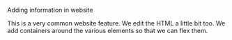 Adding information in website

This is a very common website feature. We edit the HTML a little bit too. 
We add containers around the various elements so that we can flex them. 
